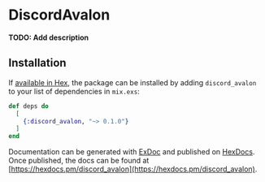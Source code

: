 # DiscordAvalon

**TODO: Add description**

## Installation

If [available in Hex](https://hex.pm/docs/publish), the package can be installed
by adding `discord_avalon` to your list of dependencies in `mix.exs`:

```elixir
def deps do
  [
    {:discord_avalon, "~> 0.1.0"}
  ]
end
```

Documentation can be generated with [ExDoc](https://github.com/elixir-lang/ex_doc)
and published on [HexDocs](https://hexdocs.pm). Once published, the docs can
be found at [https://hexdocs.pm/discord_avalon](https://hexdocs.pm/discord_avalon).

